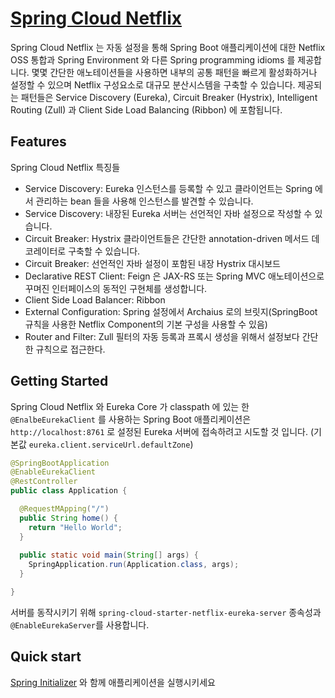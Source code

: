 # [Spring Cloud Netflix](https://spring.io/projects/spring-cloud-netflix)

Spring Cloud Netflix 는 자동 설정을 통해 Spring Boot 애플리케이션에 대한 Netflix OSS 통합과 
Spring Environment 와 다른 Spring programming idioms 를 제공합니다.
몇몇 간단한 애노테이션들을 사용하면 내부의 공통 패턴을 빠르게 활성화하거나 설정할 수 있으며 
Netflix 구성요소로 대규모 분산시스템을 구축할 수 있습니다.
제공되는 패턴들은 Service Discovery (Eureka), Circuit Breaker (Hystrix), Intelligent Routing (Zull) 과 
Client Side Load Balancing (Ribbon) 에 포함됩니다.

## Features

Spring Cloud Netflix 특징들

- Service Discovery: Eureka 인스턴스를 등록할 수 있고 클라이언트는 Spring 에서 관리하는 bean 들을 사용해 인스턴스를 발견할 수 있습니다.
- Service Discovery: 내장된 Eureka 서버는 선언적인 자바 설정으로 작성할 수 있습니다.
- Circuit Breaker: Hystrix 클라이언트들은 간단한 annotation-driven 메서드 데코레이터로 구축할 수 있습니다.
- Circuit Breaker: 선언적인 자바 설정이 포함된 내장 Hystrix 대시보드
- Declarative REST Client: Feign 은 JAX-RS 또는 Spring MVC 애노테이션으로 꾸며진 인터페이스의 동적인 구현체를 생성합니다.
- Client Side Load Balancer: Ribbon
- External Configuration: Spring 설정에서 Archaius 로의 브릿지(SpringBoot 규칙을 사용한 Netflix Component의 기본 구성을 사용할 수 있음)
- Router and Filter: Zull 필터의 자동 등록과 프록시 생성을 위해서 설정보다 간단한 규칙으로 접근한다.

## Getting Started
Spring Cloud Netflix 와 Eureka Core 가 classpath 에 있는 한 `@EnalbeEurekaClient` 를 사용하는 Spring Boot 애플리케이션은 
`http://localhost:8761` 로 설정된 Eureka 서버에 접속하려고 시도할 것 입니다. (기본값 `eureka.client.serviceUrl.defaultZone`)

```java
@SpringBootApplication
@EnableEurekaClient
@RestController
public class Application {

  @RequestMApping("/")
  public String home() {
    return "Hello World";
  }
  
  public static void main(String[] args) {
    SpringApplication.run(Application.class, args);
  }

}
```

서버를 동작시키기 위해 `spring-cloud-starter-netflix-eureka-server` 종속성과 `@EnableEurekaServer`를 사용합니다.

## Quick start
[Spring Initializer](https://start.spring.io/) 와 함께 애플리케이션을 실행시키세요

